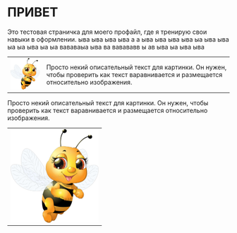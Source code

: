 # ПРИВЕТ
Это тестовая страничка для моего профайл, где я тренирую свои навыки в оформлении. ыва ыва ыва ыва а а ыва ыва ыва ыва ыа ыва ыва ыа ыа ыва ыа ыа вававаыа ыва ва вавававв ы ав ыва ыа ыва ыва 

|||
|--:|:--|
|[<img title="Портфолио Аналитика Данных" width="200" src="https://github.com/agvaravin/agvaravin/blob/main/pche.jpg" />][DataAnalitic]|Просто некий описательный текст для картинки. Он нужен, чтобы проверить как текст варавнивается и размещается относительно изображения.|

<table>
  <tr>
    <td><a href=[DataAnalitic]"><img title="Портфолио Аналитика Данных" width="200" src="https://github.com/agvaravin/agvaravin/blob/main/pche.jpg" /></td>
  </tr>
  <tr>
    Просто некий описательный текст для картинки. Он нужен, чтобы проверить как текст варавнивается и размещается относительно изображения.
  </tr>
</table>

[DataAnalitic]: https://github.com/agvaravin/DataAnalitic
